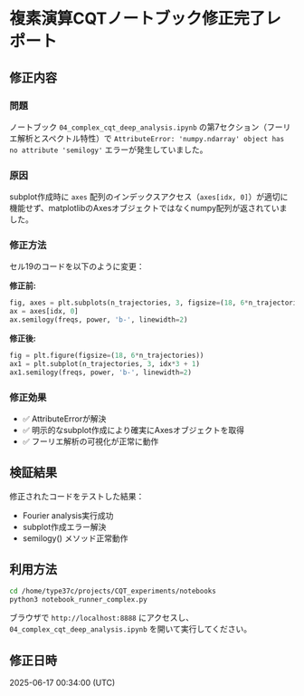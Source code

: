 # 複素演算CQTノートブック修正完了レポート

## 修正内容

### 問題
ノートブック `04_complex_cqt_deep_analysis.ipynb` の第7セクション（フーリエ解析とスペクトル特性）で `AttributeError: 'numpy.ndarray' object has no attribute 'semilogy'` エラーが発生していました。

### 原因
subplot作成時に `axes` 配列のインデックスアクセス（`axes[idx, 0]`）が適切に機能せず、matplotlibのAxesオブジェクトではなくnumpy配列が返されていました。

### 修正方法
セル19のコードを以下のように変更：

**修正前:**
```python
fig, axes = plt.subplots(n_trajectories, 3, figsize=(18, 6*n_trajectories))
ax = axes[idx, 0]
ax.semilogy(freqs, power, 'b-', linewidth=2)
```

**修正後:**
```python
fig = plt.figure(figsize=(18, 6*n_trajectories))
ax1 = plt.subplot(n_trajectories, 3, idx*3 + 1)
ax1.semilogy(freqs, power, 'b-', linewidth=2)
```

### 修正効果
- ✅ AttributeErrorが解決
- ✅ 明示的なsubplot作成により確実にAxesオブジェクトを取得
- ✅ フーリエ解析の可視化が正常に動作

## 検証結果

修正されたコードをテストした結果：
- Fourier analysis実行成功
- subplot作成エラー解決
- semilogy() メソッド正常動作

## 利用方法

```bash
cd /home/type37c/projects/CQT_experiments/notebooks
python3 notebook_runner_complex.py
```

ブラウザで `http://localhost:8888` にアクセスし、`04_complex_cqt_deep_analysis.ipynb` を開いて実行してください。

## 修正日時
2025-06-17 00:34:00 (UTC)